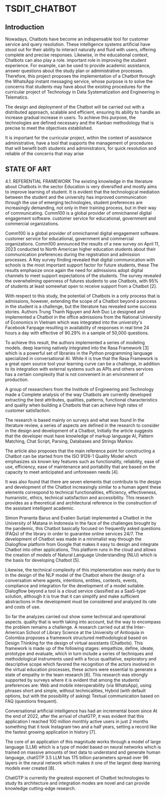 # TSDIT_CHATBOT

## Introduction

Nowadays, Chatbots have become an indispensable tool for customer service and query resolution. These intelligence systems artificial have stood out for their ability to interact naturally and fluid with users, offering complete and precise responses. Likewise, in the educational context, Chatbots can also play a role. important role in improving the student experience. For example, can be used to provide academic assistance, answer questions about the study plan or administrative processes. Therefore, this project proposes the implementation of a Chatbot through the WhatsApp instant messaging service, whose purpose is to solve the concerns that students may have about the existing procedures for the curricular project of Technology in Data Systematization and Engineering in Telematics.

The design and deployment of the Chatbot will be carried out with a distributed approach, scalable and efficient, ensuring its ability to handle an increase gradual increase in users. To achieve this purpose, the technologies are defined necessary and the Kanban methodology that is precise to meet the objectives established.

It is important for the curricular project, within the context of assistance administrative, have a tool that supports the management of procedures that will benefit both students and administrators, for quick resolution and reliable of the concerns that may arise

## STATE OF ART

4.1. REFERENTIAL FRAMEWORK
The existing knowledge in the literature about Chatbots in the sector
Education is very diversified and mostly aims to improve learning
of student. It is evident that the technological mediation between the student and the
university has improved communication through the use of
emerging technologies, student preferences are increasingly
demanding, not only in their training process, but in their way of communicating.
Comm100 is a global provider of omnichannel digital engagement software.
customer service for educational, government and commercial organizations.

Comm100 is a global provider of omnichannel digital engagement software.
customer service for educational, government and commercial organizations.
Comm100 announced the results of a new survey on April 11, 2023
conducted to North American higher education students about their
communication preferences during the registration and admission processes. A
Key survey finding revealed that digital communication with schools
is the most important support factor for future students, these
The results emphasize once again the need for
admissions adopt digital channels to meet support expectations
of the students. The survey revealed the overwhelming openness of futures
students to use Chatbots, with 95% of students at least somewhat open
to receive support from a Chatbot [2].

With respect to this study, the potential of Chatbots in a
only process that is admissions, however, extending the scope of
a Chatbot beyond a process in the student is a challenge, but the
literature has revealed some success stories. Authors Trung Thanh
Nguyen and Anh Duc Le designed and implemented a Chatbot in the office
admissions from the National University of Economics in Vietnam which was
integrated into the university's Facebook Fanpage resulting in
availability of responses in real time 24 hours a day with effective
of 90.29% in a sample of 50,000 questions.

To achieve this result, the authors implemented a series of modeling models.
deep learning natively integrated into the Rasa Framework [3] which is
a powerful set of libraries in the Python programming language
specialized in conversational AI. While it is true that the Rasa Framework is
a great open source tool your learning curve can be a
challenge, in addition to its integration with external systems such as APIs and others
services has a certain complexity that is not convenient in an environment of
production.

A group of researchers from the Institute of Engineering and Technology made a
Complete analysis of the way Chatbots are currently developed
extracting the best attributes, qualities, patterns, functional characteristics
and quality when building a Chatbots that can achieve high rates of
customer satisfaction.

The research is based mainly on surveys and what was found
In the literature review, a series of aspects are defined in the research
to consider in the design and development of a Chatbot, Initially the article
suggests that the developer must have knowledge of markup language
AI, Pattern Matching, Chat Script, Parsing, Databases and Strings
Markov.

The article also proposes that the main reference point for constructing a
Chatbot can be started from the ISO 9126-1 Quality Model which emphasizes six
known key features such as functionality, reliability, ease of use,
efficiency, ease of maintenance and portability that are based on the capacity
to meet anticipated and unforeseen needs [4].

It was also found that there are seven elements that contribute to the design and
development of the Chatbot increasingly similar to a human agent these
elements correspond to technical functionalities, efficiency, effectiveness,
humanistic, ethics, technical satisfaction and accessibility. This research provides
as a theoretical and architectural reference in the construction of the assistant
intelligent academic.

Simon Prananta Barus and Evalien Surijati implemented a Chatbot in the
University of Matana in Indonesia in the face of the challenges brought by the pandemic, this
Chatbot basically focused on frequently asked questions (FAQs) of the
library in order to guarantee online services 24/7. The development of
Chatbot was made in a minimalist way through the Dialogflow platform
from Google that makes it easy to design and integrate Chatbot into other applications,
This platform runs in the cloud and allows the creation of models of
Natural Language Understanding (NLU) which is the basis for developing Chatbot
[5].

Likewise, the technical complexity of this implementation was mainly due to
in the design of the NLP model of the Chatbot where the design of
a conversation where agents, intentions, entities,
contexts, events, compliance and integration for the development of a model
suitable. Dialogflow beyond a tool is a cloud service
classified as a SaaS-type solution, although it is true that it can simplify
and make sufficient abstractions in the development must be considered and analyzed
its rate and costs of use.

So far the analyzes carried out show some technical and operational aspects.
quality that is worth taking into account, but the way to encompass the problem
remains a challenge. A research carried out at the Inter-American School
of Library Science at the University of Antioquia in Colombia proposes a framework
structured methodological based on Design Thinking for the design of
virtual assistants (Chatbots). This framework is made up of the following
stages: empathize, define, ideate, prototype and evaluate, which in turn include
a series of techniques and methodological instruments used with a focus
qualitative, exploratory and descriptive scope which favored the recognition
of the actors involved in the virtual education processes, these actors
were essential to generate a state of empathy in the team
research [6]. This research was strongly supported by surveys
where it is evident that among the students' preferences are:
Web and mobile interoperability (via WhatsApp), using phrases
short and simple, without technicalities, Hybrid (with default options, but
with the possibility of asking) Textual communication based on FAQ (questions
frequent).

Conversational artificial intelligence has had an incremental boom since
At the end of 2022, after the arrival of chatGTP, it was evident that this application
I reached 100 million monthly active users in just 2 months something
that it took Instagram two and a half years, setting a record like the
fastest growing application in history [7].

The core of an application of this magnitude works through a model of
large language (LLM) which is a type of model based on neural networks
which is trained on massive amounts of text data to understand and
generate human language, chatGTP 3.5 LLM has 175 billion
parameters spread over 96 layers in the neural network which makes it one
of the largest deep learning models ever created [8].

ChatGTP is currently the greatest exponent of Chatbot technologies to study
Its architecture and integration modes are novel and can provide knowledge
cutting-edge research.
